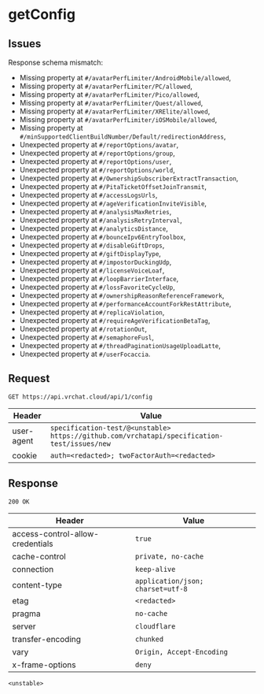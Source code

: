 # getConfig

## Issues
Response schema mismatch:
* Missing property at ``#/avatarPerfLimiter/AndroidMobile/allowed``,
* Missing property at ``#/avatarPerfLimiter/PC/allowed``,
* Missing property at ``#/avatarPerfLimiter/Pico/allowed``,
* Missing property at ``#/avatarPerfLimiter/Quest/allowed``,
* Missing property at ``#/avatarPerfLimiter/XRElite/allowed``,
* Missing property at ``#/avatarPerfLimiter/iOSMobile/allowed``,
* Missing property at ``#/minSupportedClientBuildNumber/Default/redirectionAddress``,
* Unexpected property at ``#/reportOptions/avatar``,
* Unexpected property at ``#/reportOptions/group``,
* Unexpected property at ``#/reportOptions/user``,
* Unexpected property at ``#/reportOptions/world``,
* Unexpected property at ``#/OwnershipSubscriberExtractTransaction``,
* Unexpected property at ``#/PitaTicketOffsetJoinTransmit``,
* Unexpected property at ``#/accessLogsUrls``,
* Unexpected property at ``#/ageVerificationInviteVisible``,
* Unexpected property at ``#/analysisMaxRetries``,
* Unexpected property at ``#/analysisRetryInterval``,
* Unexpected property at ``#/analyticsDistance``,
* Unexpected property at ``#/bounceIpv6EntryToolbox``,
* Unexpected property at ``#/disableGiftDrops``,
* Unexpected property at ``#/giftDisplayType``,
* Unexpected property at ``#/impostorDuckingUdp``,
* Unexpected property at ``#/licenseVoiceLoaf``,
* Unexpected property at ``#/loopBarrierInterface``,
* Unexpected property at ``#/lossFavoriteCycleUp``,
* Unexpected property at ``#/ownershipReasonReferenceFramework``,
* Unexpected property at ``#/performanceAccountForkRestAttribute``,
* Unexpected property at ``#/replicaViolation``,
* Unexpected property at ``#/requireAgeVerificationBetaTag``,
* Unexpected property at ``#/rotationOut``,
* Unexpected property at ``#/semaphoreFusl``,
* Unexpected property at ``#/threadPaginationUsageUploadLatte``,
* Unexpected property at ``#/userFocaccia``.
## Request
`GET https://api.vrchat.cloud/api/1/config`

| Header | Value |
| ------ | ----- |
| user-agent | `specification-test/@<unstable> https://github.com/vrchatapi/specification-test/issues/new` |
| cookie | `auth=<redacted>; twoFactorAuth=<redacted>` |


## Response
`200 OK`

| Header | Value |
| ------ | ----- |
| access-control-allow-credentials | `true` |
| cache-control | `private, no-cache` |
| connection | `keep-alive` |
| content-type | `application/json; charset=utf-8` |
| etag | `<redacted>` |
| pragma | `no-cache` |
| server | `cloudflare` |
| transfer-encoding | `chunked` |
| vary | `Origin, Accept-Encoding` |
| x-frame-options | `deny` |

```jsonc
<unstable>
```
